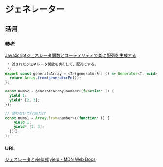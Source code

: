 # ジェネレーター

## 活用
### 参考

[JavaScriptジェネレータ関数とユーティリティで楽に配列を生成する](https://qiita.com/honey32/items/5aef662b6a763373f1fd)

```　js
 * 渡されたジェネレータ関数を実行して、配列にする。
 */
export const generateArray = <T>(generatorFn: () => Generator<T, void>,): T[] => {
  return Array.from(generatorFn());
};

const nums2 = generateArray<number>(function* () {
  yield 1;
  yield* [2, 3];
});
```

``` js
// 使わないでfromだけ
const nums1 = Array.from<number>((function* () {
    yield 1;
    yield* [2, 3];
  })(),
);
```

### URL
[ジェネレータとyield式](https://qiita.com/axoloto210/items/bd6e08c21008d9fb8621)
[yield - MDN Web Docs](https://developer.mozilla.org/ja/docs/Web/JavaScript/Reference/Operators/yield)
